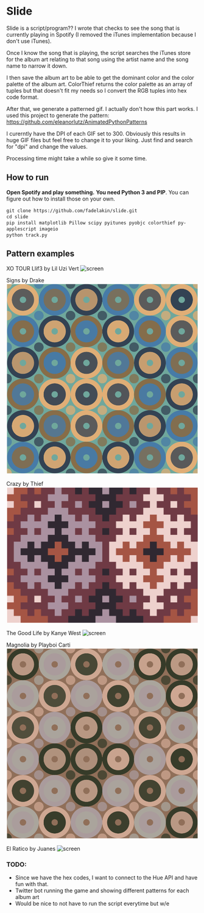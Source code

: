 # Slide

Slide is a script/program?? I wrote that checks to see the song that is currently playing in Spotify (I removed the iTunes implementation because I don't use iTunes).

Once I know the song that is playing, the script searches the iTunes store for the album art relating to that song using the artist name and the song name to narrow it down. 

I then save the album art to be able to get the dominant color and the color palette of the album art. ColorThief returns the color palette as an array of tuples but that doesn't fit my needs so I convert the RGB tuples into hex code format. 

After that, we generate a patterned gif. I actually don't how this part works. I used this project to generate the pattern: https://github.com/eleanorlutz/AnimatedPythonPatterns

I curerntly have the DPI of each GIF set to 300. Obviously this results in huge GIF files but feel free to change it to your liking. Just find and search for "dpi" and change the values.

Processing time might take a while so give it some time.

## How to run

**Open Spotify and play something.**
**You need Python 3 and PIP**. You can figure out how to install those on your own.
``` shell
git clone https://github.com/fadelakin/slide.git
cd slide
pip install matplotlib Pillow scipy pyitunes pyobjc colorthief py-applescript imageio
python track.py
```

## Pattern examples

XO TOUR Llif3 by Lil Uzi Vert
![screen](XO%20TOUR%20Llif3.gif "XO TOUR Llif3")

Signs by Drake
![screen](Signs.gif "Signs")

Crazy by Thief
![screen](Crazy.gif "Crazy")

The Good Life by Kanye West
![screen](Good%20Life.gif "Good Life")

Magnolia by Playboi Carti
![screen](Magnolia.gif "Magnolia")

El Ratico by Juanes
![screen](El%20Ratico.gif "El Ratico")

### TODO:
- Since we have the hex codes, I want to connect to the Hue API and have fun with that.
- Twitter bot running the game and showing different patterns for each album art
- Would be nice to not have to run the script everytime but w/e